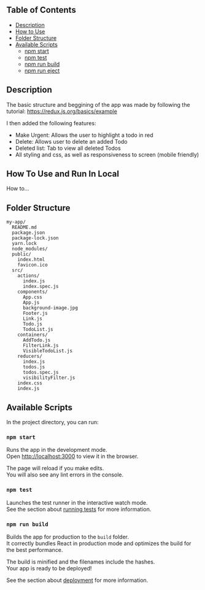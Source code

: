 
## Table of Contents

- [Description](#description)
- [How to Use](#how-to-use-and-run-in-local)
- [Folder Structure](#folder-structure)
- [Available Scripts](#available-scripts)
  - [npm start](#npm-start)
  - [npm test](#npm-test)
  - [npm run build](#npm-run-build)
  - [npm run eject](#npm-run-eject)


## Description

The basic structure and beggining of the app was made by following the tutorial:
https://redux.js.org/basics/example

I then added the following features:
- Make Urgent: Allows the user to highlight a todo in red
- Delete: Allows user to delete an added Todo
- Deleted list: Tab to view all deleted Todos
- All styling and css, as well as responsiveness to screen (mobile friendly)


## How To Use and Run In Local

How to...

## Folder Structure


```
my-app/
  README.md
  package.json
  package-lock.json
  yarn.lock
  node_modules/
  public/
    index.html
    favicon.ico
  src/
    actions/
      index.js
      index.spec.js
    components/
      App.css
      App.js
      background-image.jpg
      Footer.js
      Link.js
      Todo.js
      TodoList.js
    containers/
      AddTodo.js
      FilterLink.js
      VisibleTodoList.js
    reducers/
      index.js
      todos.js
      todos.spec.js
      visibilityFilter.js
    index.css
    index.js
```


## Available Scripts

In the project directory, you can run:

### `npm start`

Runs the app in the development mode.<br>
Open [http://localhost:3000](http://localhost:3000) to view it in the browser.

The page will reload if you make edits.<br>
You will also see any lint errors in the console.

### `npm test`

Launches the test runner in the interactive watch mode.<br>
See the section about [running tests](#running-tests) for more information.

### `npm run build`

Builds the app for production to the `build` folder.<br>
It correctly bundles React in production mode and optimizes the build for the best performance.

The build is minified and the filenames include the hashes.<br>
Your app is ready to be deployed!

See the section about [deployment](#deployment) for more information.


